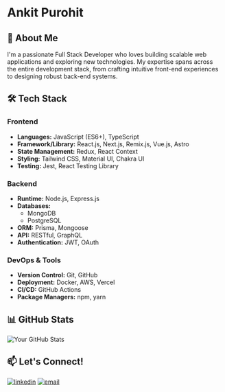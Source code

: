 # Ankit Purohit

## 👋 About Me

I'm a passionate Full Stack Developer who loves building scalable web applications and exploring new technologies. My expertise spans across the entire development stack, from crafting intuitive front-end experiences to designing robust back-end systems.

## 🛠️ Tech Stack

### Frontend
- **Languages:** JavaScript (ES6+), TypeScript
- **Framework/Library:** React.js, Next.js, Remix.js, Vue.js, Astro
- **State Management:** Redux, React Context
- **Styling:** Tailwind CSS, Material UI, Chakra UI
- **Testing:** Jest, React Testing Library

### Backend
- **Runtime:** Node.js, Express.js
- **Databases:**
  - MongoDB 
  - PostgreSQL
- **ORM:** Prisma, Mongoose
- **API:** RESTful, GraphQL
- **Authentication:** JWT, OAuth

### DevOps & Tools
- **Version Control:** Git, GitHub
- **Deployment:** Docker, AWS, Vercel
- **CI/CD:** GitHub Actions
- **Package Managers:** npm, yarn

## 📊 GitHub Stats

![Your GitHub Stats](https://github-readme-stats.vercel.app/api?username=theankitpurohit&show_icons=true&theme=dark)

## 📫 Let's Connect!

[![linkedin](https://img.shields.io/badge/linkedin-0A66C2?style=for-the-badge&logo=linkedin&logoColor=white)](https://www.linkedin.com/in/theankitpurohit/)
[![email](https://img.shields.io/badge/email-1DA1F2?style=for-the-badge&logo=gmail)](mailto:theankitpurohit@gmail.com/)








